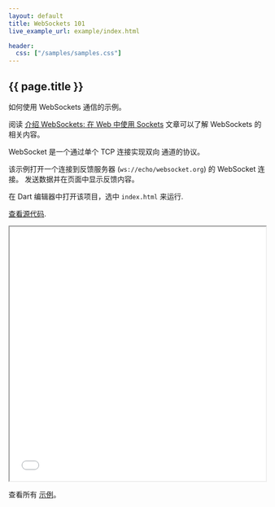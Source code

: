 ```yaml
---
layout: default
title: WebSockets 101
live_example_url: example/index.html

header:
  css: ["/samples/samples.css"]
---
```


## {{ page.title }}

如何使用 WebSockets 通信的示例。

阅读
[介绍 WebSockets: 在 Web 中使用 Sockets](http://www.html5rocks.com/en/tutorials/file/filesystem/)
文章可以了解 WebSockets 的相关内容。

WebSocket 是一个通过单个 TCP 连接实现双向
通道的协议。

该示例打开一个连接到反馈服务器
(`ws://echo/websocket.org`) 的 WebSocket 连接。
发送数据并在页面中显示反馈内容。

在 Dart 编辑器中打开该项目，选中 `index.html` 来运行.

[查看源代码](https://github.com/dart-lang/dart-samples/tree/master/web/html5/websockets/basics).

<iframe class="running-app-frame"
        style="height:500px;width:100%;"
        src="{{page.live_example_url}}">
</iframe>

查看所有 [示例](/samples/)。
